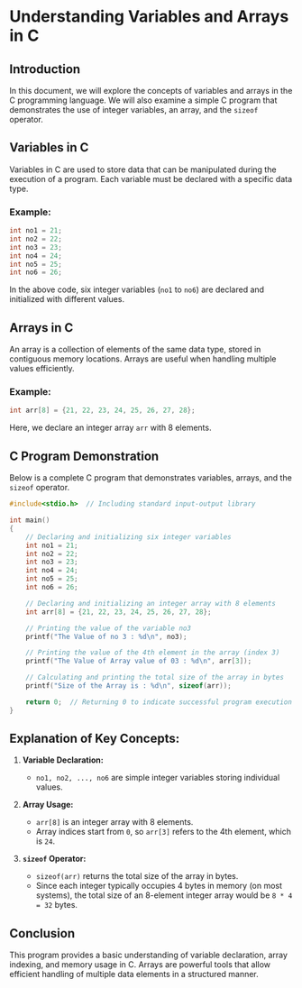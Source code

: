 # Understanding Variables and Arrays in C

## Introduction
In this document, we will explore the concepts of variables and arrays in the C programming language. We will also examine a simple C program that demonstrates the use of integer variables, an array, and the `sizeof` operator.

## Variables in C
Variables in C are used to store data that can be manipulated during the execution of a program. Each variable must be declared with a specific data type.

### Example:
```c
int no1 = 21;
int no2 = 22;
int no3 = 23;
int no4 = 24;
int no5 = 25;
int no6 = 26;
```
In the above code, six integer variables (`no1` to `no6`) are declared and initialized with different values.

## Arrays in C
An array is a collection of elements of the same data type, stored in contiguous memory locations. Arrays are useful when handling multiple values efficiently.

### Example:
```c
int arr[8] = {21, 22, 23, 24, 25, 26, 27, 28};
```
Here, we declare an integer array `arr` with 8 elements.

## C Program Demonstration
Below is a complete C program that demonstrates variables, arrays, and the `sizeof` operator.

```c
#include<stdio.h>  // Including standard input-output library

int main()  
{
    // Declaring and initializing six integer variables
    int no1 = 21;
    int no2 = 22;
    int no3 = 23;
    int no4 = 24;
    int no5 = 25;
    int no6 = 26;

    // Declaring and initializing an integer array with 8 elements
    int arr[8] = {21, 22, 23, 24, 25, 26, 27, 28};

    // Printing the value of the variable no3
    printf("The Value of no 3 : %d\n", no3);

    // Printing the value of the 4th element in the array (index 3)
    printf("The Value of Array value of 03 : %d\n", arr[3]);

    // Calculating and printing the total size of the array in bytes
    printf("Size of the Array is : %d\n", sizeof(arr));

    return 0;  // Returning 0 to indicate successful program execution
}
```

## Explanation of Key Concepts:
1. **Variable Declaration:**  
   - `no1, no2, ..., no6` are simple integer variables storing individual values.
   
2. **Array Usage:**  
   - `arr[8]` is an integer array with 8 elements.
   - Array indices start from `0`, so `arr[3]` refers to the 4th element, which is `24`.

3. **`sizeof` Operator:**  
   - `sizeof(arr)` returns the total size of the array in bytes.
   - Since each integer typically occupies 4 bytes in memory (on most systems), the total size of an 8-element integer array would be `8 * 4 = 32` bytes.

## Conclusion
This program provides a basic understanding of variable declaration, array indexing, and memory usage in C. Arrays are powerful tools that allow efficient handling of multiple data elements in a structured manner.


